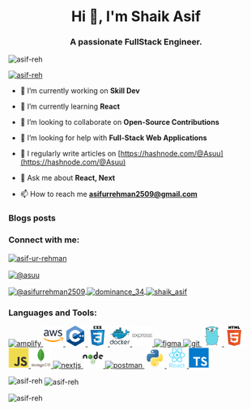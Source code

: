 <h1 align="center">Hi 👋, I'm Shaik Asif</h1>
<h3 align="center">A passionate FullStack Engineer.</h3>

<p align="left"> <img src="https://komarev.com/ghpvc/?username=asif-reh&label=Profile%20views&color=0e75b6&style=flat" alt="asif-reh" /> </p>

<p align="left"> <a href="https://github.com/ryo-ma/github-profile-trophy"><img src="https://github-profile-trophy.vercel.app/?username=asif-reh" alt="asif-reh" /></a> </p>

- 🔭 I’m currently working on **Skill Dev**

- 🌱 I’m currently learning **React**

- 👯 I’m looking to collaborate on **Open-Source Contributions**

- 🤝 I’m looking for help with **Full-Stack Web Applications**

- 📝 I regularly write articles on [https://hashnode.com/@Asuu](https://hashnode.com/@Asuu)

- 💬 Ask me about **React, Next**

- 📫 How to reach me **asifurrehman2509@gmail.com**

### Blogs posts
<!-- BLOG-POST-LIST:START -->
<!-- BLOG-POST-LIST:END -->

<h3 align="left">Connect with me:</h3>
<p align="left">
  
<a href="https://linkedin.com/in/asif-ur-rehman" target="blank"><img align="center" src="https://raw.githubusercontent.com/rahuldkjain/github-profile-readme-generator/master/src/images/icons/Social/linked-in-alt.svg" alt="asif-ur-rehman" height="30" width="40" />
</a>

<a href="https://hashnode.com/@asuu" target="blank"><img align="center" src="https://raw.githubusercontent.com/rahuldkjain/github-profile-readme-generator/master/src/images/icons/Social/hashnode.svg" alt="@asuu" height="30" width="40" />
</a>

<a href="https://medium.com/@asifurrehman2509" target="blank">
<img align="center" src="https://raw.githubusercontent.com/rahuldkjain/github-profile-readme-generator/master/src/images/icons/Social/medium.svg" alt="@asifurrehman2509" height="30" width="40" />
</a>

<a href="https://www.codechef.com/users/dominance_34" target="blank">
<img align="center" src="https://cdn.jsdelivr.net/npm/simple-icons@3.1.0/icons/codechef.svg" alt="dominance_34" height="30" width="40" />
</a>

<a href="https://www.leetcode.com/shaik_asif" target="blank">
<img align="center" src="https://raw.githubusercontent.com/rahuldkjain/github-profile-readme-generator/master/src/images/icons/Social/leet-code.svg" alt="shaik_asif" height="30" width="40" />
</a>
</p>

<h3 align="left">Languages and Tools:</h3>
<p align="left"> <a href="https://aws.amazon.com/amplify/" target="_blank" rel="noreferrer"> 
<img src="https://docs.amplify.aws/assets/logo-dark.svg" alt="amplify" width="40" height="40"/> 
</a> 
  
<a href="https://aws.amazon.com" target="_blank" rel="noreferrer"> 
<img src="https://raw.githubusercontent.com/devicons/devicon/master/icons/amazonwebservices/amazonwebservices-original-wordmark.svg" alt="aws" width="40" height="40"/>
</a> 

<a href="https://www.w3schools.com/cpp/" target="_blank" rel="noreferrer"> 
<img src="https://raw.githubusercontent.com/devicons/devicon/master/icons/cplusplus/cplusplus-original.svg" alt="cplusplus" width="40" height="40"/> 
</a> 

<a href="https://www.w3schools.com/css/" target="_blank" rel="noreferrer"> 
<img src="https://raw.githubusercontent.com/devicons/devicon/master/icons/css3/css3-original-wordmark.svg" alt="css3" width="40" height="40"/> 
</a> 

<a href="https://www.docker.com/" target="_blank" rel="noreferrer"> 
<img src="https://raw.githubusercontent.com/devicons/devicon/master/icons/docker/docker-original-wordmark.svg" alt="docker" width="40" height="40"/> 
</a> 

<a href="https://expressjs.com" target="_blank" rel="noreferrer"> 
<img src="https://raw.githubusercontent.com/devicons/devicon/master/icons/express/express-original-wordmark.svg" alt="express" width="40" height="40"/> 
</a> 

<a href="https://www.figma.com/" target="_blank" rel="noreferrer"> 
<img src="https://www.vectorlogo.zone/logos/figma/figma-icon.svg" alt="figma" width="40" height="40"/> 
</a> 


<a href="https://git-scm.com/" target="_blank" rel="noreferrer">
<img src="https://www.vectorlogo.zone/logos/git-scm/git-scm-icon.svg" alt="git" width="40" height="40"/> 
</a> 

<a href="https://golang.org" target="_blank" rel="noreferrer"> 
<img src="https://raw.githubusercontent.com/devicons/devicon/master/icons/go/go-original.svg" alt="go" width="40" height="40"/> 
</a> 

<a href="https://www.w3.org/html/" target="_blank" rel="noreferrer"> 
<img src="https://raw.githubusercontent.com/devicons/devicon/master/icons/html5/html5-original-wordmark.svg" alt="html5" width="40" height="40"/> 
</a> 

<a href="https://developer.mozilla.org/en-US/docs/Web/JavaScript" target="_blank" rel="noreferrer"> 
<img src="https://raw.githubusercontent.com/devicons/devicon/master/icons/javascript/javascript-original.svg" alt="javascript" width="40" height="40"/> 
</a> 

<a href="https://www.mongodb.com/" target="_blank" rel="noreferrer"> 
<img src="https://raw.githubusercontent.com/devicons/devicon/master/icons/mongodb/mongodb-original-wordmark.svg" alt="mongodb" width="40" height="40"/>
</a>

<a href="https://nextjs.org/" target="_blank" rel="noreferrer"> 
<img src="https://cdn.worldvectorlogo.com/logos/nextjs-2.svg" alt="nextjs" width="40" height="40"/> 
</a>

<a href="https://nodejs.org" target="_blank" rel="noreferrer"> 
<img src="https://raw.githubusercontent.com/devicons/devicon/master/icons/nodejs/nodejs-original-wordmark.svg" alt="nodejs" width="40" height="40"/> 
</a> 

<a href="https://postman.com" target="_blank" rel="noreferrer"> 
<img src="https://www.vectorlogo.zone/logos/getpostman/getpostman-icon.svg" alt="postman" width="40" height="40"/> 
</a> 

<a href="https://www.python.org" target="_blank" rel="noreferrer"> 
<img src="https://raw.githubusercontent.com/devicons/devicon/master/icons/python/python-original.svg" alt="python" width="40" height="40"/> 
</a> 

<a href="https://reactjs.org/" target="_blank" rel="noreferrer">   
<img src="https://raw.githubusercontent.com/devicons/devicon/master/icons/react/react-original-wordmark.svg" alt="react" width="40" height="40"/> 
</a> 

<a href="https://www.typescriptlang.org/" target="_blank" rel="noreferrer"> 
<img src="https://raw.githubusercontent.com/devicons/devicon/master/icons/typescript/typescript-original.svg" alt="typescript" width="40" height="40"/> 
</a> 
</p>

<p><img align="left" src="https://github-readme-stats.vercel.app/api/top-langs?username=asif-reh&show_icons=true&locale=en&layout=compact" alt="asif-reh" />
</p>

<p>&nbsp;<img align="center" src="https://github-readme-stats.vercel.app/api?username=asif-reh&show_icons=true&locale=en" alt="asif-reh" />
</p>

<p><img align="center" src="https://github-readme-streak-stats.herokuapp.com/?user=asif-reh&" alt="asif-reh" />
</p>
